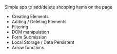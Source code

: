 Simple app to add/delete shopping items on the page 
-  Creating Elements
-  Adding / Deleting Elements
-  Filtering
-  DOM manipulation
-  Form Submission
-  Local Storage / Data Persistent
-  Arrow functions

